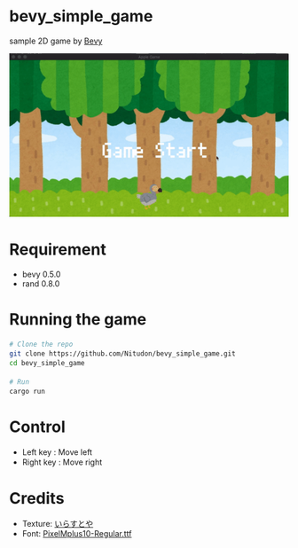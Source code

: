 # bevy_simple_game
sample 2D game by [Bevy](https://bevyengine.org/) 

![](bevy_simple_game_demo.gif)

# Requirement
 
* bevy 0.5.0
* rand 0.8.0

# Running the game

```bash
# Clone the repo
git clone https://github.com/Nitudon/bevy_simple_game.git
cd bevy_simple_game

# Run
cargo run 

```

# Control
 * Left key : Move left　
 * Right key : Move right

# Credits
 * Texture: [いらすとや](https://www.irasutoya.com/)
 * Font: [PixelMplus10-Regular.ttf](https://itouhiro.hatenablog.com/entry/20130602/font)
